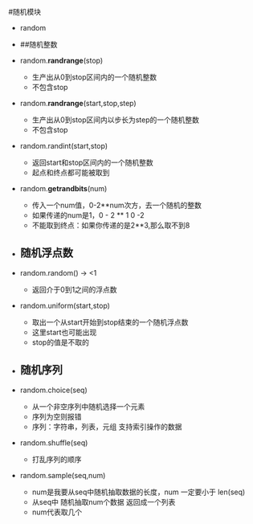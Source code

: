 #随机模块
 
* random
 
* ##随机整数
 
* random.**randrange**(stop)
 
  * 生产出从0到stop区间内的一个随机整数
  * 不包含stop
 
* random.**randrange**(start,stop,step)  
 
  * 生产出从0到stop区间内以步长为step的一个随机整数
  * 不包含stop
 
* random.randint(start,stop)
 
  * 返回start和stop区间内的一个随机整数
  * 起点和终点都可能被取到
 
* random.**getrandbits**(num)
 
  * 传入一个num值，0-2**num次方，去一个随机的整数
  * 如果传递的num是1，0 - 2 ** 1  0 -2
  * 不能取到终点：如果你传递的是2**3,那么取不到8
 
* ## 随机浮点数
 
* random.random()  ->   <1
 
  * 返回介于0到1之间的浮点数
 
* random.uniform(start,stop)
 
  * 取出一个从start开始到stop结束的一个随机浮点数
  * 这里start也可能出现
  * stop的值是不取的
 
* ## 随机序列
 
* random.choice(seq) 
 
  * 从一个非空序列中随机选择一个元素
  * 序列为空则报错
  * 序列：字符串，列表，元组 支持索引操作的数据
 
* random.shuffle(seq)
 
  * 打乱序列的顺序
 
* random.sample(seq,num)
 
  * num是我要从seq中随机抽取数据的长度，num 一定要小于 len(seq)
  * 从seq中 随机抽取num个数据 返回成一个列表
  * num代表取几个